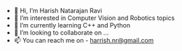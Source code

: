 - 👋 Hi, I’m Harish Natarajan Ravi
- 👀 I’m interested in Computer Vision and Robotics topics
- 🌱 I’m currently learning C++ and Python
- 💞️ I’m looking to collaborate on ...
- 📫 You can reach me on - harrish.nr@gmail.com

<!---
harishnr93/harishnr93 is a ✨ special ✨ repository because its `README.md` (this file) appears on your GitHub profile.
You can click the Preview link to take a look at your changes.
--->
